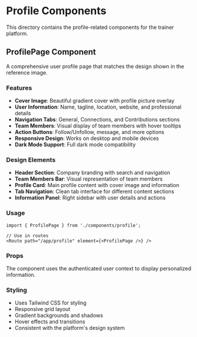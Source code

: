 # Profile Components

This directory contains the profile-related components for the trainer platform.

## ProfilePage Component

A comprehensive user profile page that matches the design shown in the reference image.

### Features

- **Cover Image**: Beautiful gradient cover with profile picture overlay
- **User Information**: Name, tagline, location, website, and professional details
- **Navigation Tabs**: General, Connections, and Contributions sections
- **Team Members**: Visual display of team members with hover tooltips
- **Action Buttons**: Follow/Unfollow, message, and more options
- **Responsive Design**: Works on desktop and mobile devices
- **Dark Mode Support**: Full dark mode compatibility

### Design Elements

- **Header Section**: Company branding with search and navigation
- **Team Members Bar**: Visual representation of team members
- **Profile Card**: Main profile content with cover image and information
- **Tab Navigation**: Clean tab interface for different content sections
- **Information Panel**: Right sidebar with user details and actions

### Usage

```tsx
import { ProfilePage } from './components/profile';

// Use in routes
<Route path="/app/profile" element={<ProfilePage />} />
```

### Props

The component uses the authenticated user context to display personalized information.

### Styling

- Uses Tailwind CSS for styling
- Responsive grid layout
- Gradient backgrounds and shadows
- Hover effects and transitions
- Consistent with the platform's design system 